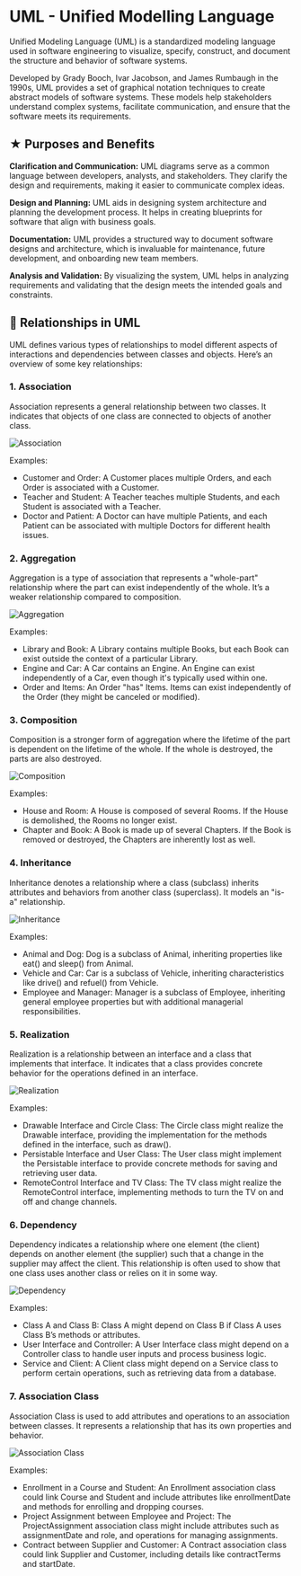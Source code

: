 # UML - Unified Modelling Language

Unified Modeling Language (UML) is a standardized modeling language used in software engineering to visualize, specify, construct, and document the structure and behavior of software systems. 

Developed by Grady Booch, Ivar Jacobson, and James Rumbaugh in the 1990s, UML provides a set of graphical notation techniques to create abstract models of software systems. These models help stakeholders understand complex systems, facilitate communication, and ensure that the software meets its requirements.

## ★ Purposes and Benefits

**Clarification and Communication:** UML diagrams serve as a common language between developers, analysts, and stakeholders. They clarify the design and requirements, making it easier to communicate complex ideas.

**Design and Planning:** UML aids in designing system architecture and planning the development process. It helps in creating blueprints for software that align with business goals.

**Documentation:** UML provides a structured way to document software designs and architecture, which is invaluable for maintenance, future development, and onboarding new team members.

**Analysis and Validation:** By visualizing the system, UML helps in analyzing requirements and validating that the design meets the intended goals and constraints.

## 🔗 Relationships in UML

UML defines various types of relationships to model different aspects of interactions and dependencies between classes and objects. Here’s an overview of some key relationships:

### 1. Association

Association represents a general relationship between two classes. It indicates that objects of one class are connected to objects of another class.

![Association](https://i.imgur.com/vzOjkpO.png)

Examples:

* Customer and Order: A Customer places multiple Orders, and each Order is associated with a Customer.
* Teacher and Student: A Teacher teaches multiple Students, and each Student is associated with a Teacher.
* Doctor and Patient: A Doctor can have multiple Patients, and each Patient can be associated with multiple Doctors for different health issues.

### 2. Aggregation

Aggregation is a type of association that represents a "whole-part" relationship where the part can exist independently of the whole. It’s a weaker relationship compared to composition.

![Aggregation](https://i.imgur.com/dUV4lyv.png)

Examples:

* Library and Book: A Library contains multiple Books, but each Book can exist outside the context of a particular Library.
* Engine and Car: A Car contains an Engine. An Engine can exist independently of a Car, even though it's typically used within one.
* Order and Items: An Order "has" Items. Items can exist independently of the Order (they might be canceled or modified).

### 3. Composition

Composition is a stronger form of aggregation where the lifetime of the part is dependent on the lifetime of the whole. If the whole is destroyed, the parts are also destroyed.

![Composition](https://i.imgur.com/OHVkbw3.png)

Examples:

* House and Room: A House is composed of several Rooms. If the House is demolished, the Rooms no longer exist.
* Chapter and Book: A Book is made up of several Chapters. If the Book is removed or destroyed, the Chapters are inherently lost as well.

### 4. Inheritance

Inheritance denotes a relationship where a class (subclass) inherits attributes and behaviors from another class (superclass). It models an "is-a" relationship.

![Inheritance](https://i.imgur.com/zLnzWJv.png)

Examples:

* Animal and Dog: Dog is a subclass of Animal, inheriting properties like eat() and sleep() from Animal.
* Vehicle and Car: Car is a subclass of Vehicle, inheriting characteristics like drive() and refuel() from Vehicle.
* Employee and Manager: Manager is a subclass of Employee, inheriting general employee properties but with additional managerial responsibilities.

### 5. Realization

Realization is a relationship between an interface and a class that implements that interface. It indicates that a class provides concrete behavior for the operations defined in an interface.

![Realization](https://i.imgur.com/9g6H3X0.png)

Examples:

* Drawable Interface and Circle Class: The Circle class might realize the Drawable interface, providing the implementation for the methods defined in the interface, such as draw().
* Persistable Interface and User Class: The User class might implement the Persistable interface to provide concrete methods for saving and retrieving user data.
* RemoteControl Interface and TV Class: The TV class might realize the RemoteControl interface, implementing methods to turn the TV on and off and change channels.

### 6. Dependency

Dependency indicates a relationship where one element (the client) depends on another element (the supplier) such that a change in the supplier may affect the client. This relationship is often used to show that one class uses another class or relies on it in some way.

![Dependency](https://i.imgur.com/kFL9vb6.png)

Examples:

* Class A and Class B: Class A might depend on Class B if Class A uses Class B’s methods or attributes.
* User Interface and Controller: A User Interface class might depend on a Controller class to handle user inputs and process business logic.
* Service and Client: A Client class might depend on a Service class to perform certain operations, such as retrieving data from a database.
    
### 7. Association Class

Association Class is used to add attributes and operations to an association between classes. It represents a relationship that has its own properties and behavior.

![Association Class](https://i.imgur.com/0mwvapr.png)

Examples:

* Enrollment in a Course and Student: An Enrollment association class could link Course and Student and include attributes like enrollmentDate and methods for enrolling and dropping courses.
* Project Assignment between Employee and Project: The ProjectAssignment association class might include attributes such as assignmentDate and role, and operations for managing assignments.
* Contract between Supplier and Customer: A Contract association class could link Supplier and Customer, including details like contractTerms and startDate.
